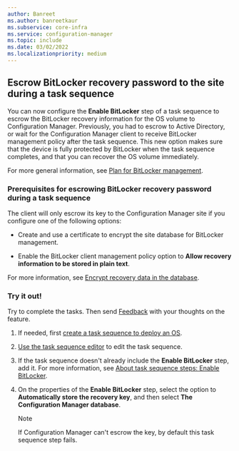 ```yaml
---
author: Banreet
ms.author: banreetkaur
ms.subservice: core-infra
ms.service: configuration-manager
ms.topic: include
ms.date: 03/02/2022
ms.localizationpriority: medium
---
```


## <a name="bkmk_blmts"></a> Escrow BitLocker recovery password to the site during a task sequence

<!--10454717-->

You can now configure the **Enable BitLocker** step of a task sequence to escrow the BitLocker recovery information for the OS volume to Configuration Manager. Previously, you had to escrow to Active Directory, or wait for the Configuration Manager client to receive BitLocker management policy after the task sequence. This new option makes sure that the device is fully protected by BitLocker when the task sequence completes, and that you can recover the OS volume immediately.

For more general information, see [Plan for BitLocker management](../../../../../protect/plan-design/bitlocker-management.md).

### Prerequisites for escrowing BitLocker recovery password during a task sequence

The client will only escrow its key to the Configuration Manager site if you configure one of the following options:

- Create and use a certificate to encrypt the site database for BitLocker management.

- Enable the BitLocker client management policy option to **Allow recovery information to be stored in plain text**.

For more information, see [Encrypt recovery data in the database](../../../../../protect/deploy-use/bitlocker/encrypt-recovery-data.md).

### Try it out!

Try to complete the tasks. Then send [Feedback](../../../../understand/product-feedback.md) with your thoughts on the feature.

1. If needed, first [create a task sequence to deploy an OS](../../../../../osd/deploy-use/manage-task-sequences-to-automate-tasks.md).

1. [Use the task sequence editor](../../../../../osd/understand/task-sequence-editor.md) to edit the task sequence.

1. If the task sequence doesn't already include the **Enable BitLocker** step, add it. For more information, see [About task sequence steps: Enable BitLocker](../../../../../osd/understand/task-sequence-steps.md#enable-bitlocker).

1. On the properties of the **Enable BitLocker** step, select the option to **Automatically store the recovery key**, and then select **The Configuration Manager database**.

    > [!NOTE]
    > If Configuration Manager can't escrow the key, by default this task sequence step fails.
